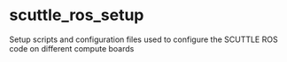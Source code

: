 # scuttle_ros_setup
Setup scripts and configuration files used to configure the SCUTTLE ROS code on different compute boards
